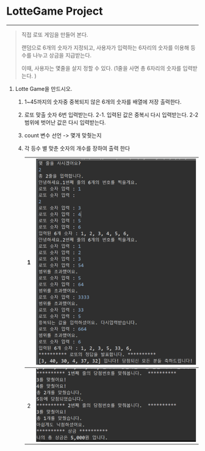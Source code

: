 # LotteGame Project
---

> 직접 로또 게임을 만들어 본다. 
>
> 랜덤으로 6개의 숫자가 지정되고, 사용자가 입력하는 6자리의 숫자를 이용해 등수를 나누고 상금을 지급받는다. 
>
> 이때, 사용자는 몇줄을 살지 정할 수 있다. (1줄을 사면 총 6자리의 숫자를 입력받는다. )
>
> 

1. Lotte Game을 만드시오.

   1. 1~45까지의 숫자중 중복되지 않은 6개의 숫자를 배열에 저장 출력한다.

   2. 로또 맞출 숫자 6번 입력받는다.
       2-1. 입력된 값은 중복시 다시 입력받는다.
       2-2범위에 벗어난 값은 다시 입력받는다.

   3. count 변수 선언 -> 몇개 맞췃는지

   4. 각 등수 별 맞춘 숫자의 개수를 장하여 출력 한다

      | 1    | ![LotteGame1](../images/LotteGame1.png) |
      | ---- | --------------------------------------- |
      | 2    | ![LotteGame2](../images/LotteGame2.png) |

      

   

   ​	